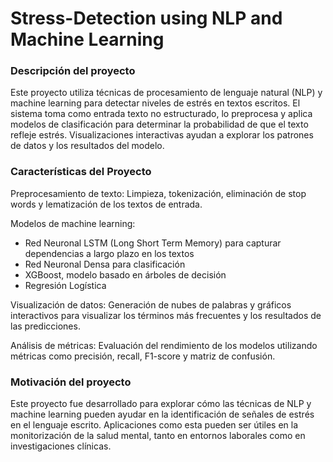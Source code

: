 ﻿# Stress-Detection using NLP and Machine Learning

 ### Descripción del proyecto
 Este proyecto utiliza técnicas de procesamiento de lenguaje natural (NLP) y machine learning para detectar niveles de estrés en textos escritos. El sistema toma como entrada texto no estructurado, lo preprocesa y aplica modelos de clasificación para determinar la probabilidad de que el texto refleje estrés. Visualizaciones interactivas ayudan a explorar los patrones de datos y los resultados del modelo.

### Características del Proyecto
Preprocesamiento de texto: Limpieza, tokenización, eliminación de stop words y lematización de los textos de entrada.

Modelos de machine learning: 
- Red Neuronal LSTM (Long Short Term Memory) para capturar dependencias a largo plazo en los textos
- Red Neuronal Densa para clasificación
- XGBoost, modelo basado en árboles de decisión
- Regresión Logística
  
Visualización de datos: Generación de nubes de palabras y gráficos interactivos para visualizar los términos más frecuentes y los resultados de las predicciones.

Análisis de métricas: Evaluación del rendimiento de los modelos utilizando métricas como precisión, recall, F1-score y matriz de confusión.

### Motivación del proyecto

Este proyecto fue desarrollado para explorar cómo las técnicas de NLP y machine learning pueden ayudar en la identificación de señales de estrés en el lenguaje escrito. Aplicaciones como esta pueden ser útiles en la monitorización de la salud mental, tanto en entornos laborales como en investigaciones clínicas.
